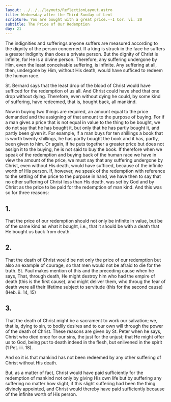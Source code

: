 ```yaml
---
layout: ../../../layouts/ReflectionLayout.astro
title: Wednesday after the Third Sunday of Lent
scripture: You are bought with a great price.--I Cor. vi. 20
subtitle: The Price of Our Redemption
day: 21
---
```


The indignities and sufferings anyone suffers are measured according to the dignity of the person concerned. If a king is struck in the face he suffers a greater indignity than does a private person. But the dignity of Christ is infinite, for He is a divine person. Therefore, any suffering undergone by Him, even the least conceivable suffering, is infinite. Any suffering at all, then, undergone by Him, without His death, would have sufficed to redeem the human race.

St. Bernard says that the least drop of the blood of Christ would have sufficed for the redemption of us all. And Christ could have shed that one drop without dying. Therefore, even without dying he could, by some kind of suffering, have redeemed, that is, bought back, all mankind.

Now in buying two things are required, an amount equal to the price demanded and the assigning of that amount to the purpose of buying. For if a man gives a price that is not equal in value to the thing to be bought, we do not say that he has bought it, but only that he has partly bought it, and partly been given it. For example, if a man buys for ten shillings a book that is worth twenty shillings, he has partly bought the book and it has, partly, been given to him. Or again, if he puts together a greater price but does not assign it to the buying, he is not said to buy the book. If therefore when we speak of the redemption and buying back of the human race we have in view the amount of the price, we must say that any suffering undergone by Christ, even without His death, would have sufficed, because of the infinite worth of His person. If, however, we speak of the redemption with reference to the setting of the price to the purpose in hand, we have then to say that no other suffering of Christ less than His death, was set by God and by Christ as the price to be paid for the redemption of man kind. And this was so for three reasons:

## 1.

That the price of our redemption should not only be infinite in value, but be of the same kind as what it bought, i.e., that it should be with a death that He bought us back from death.

## 2.

That the death of Christ would be not only the price of our redemption but also an example of courage, so that men would not be afraid to die for the truth. St. Paul makes mention of this and the preceding cause when he says, That, through death, He might destroy him who had the empire of death (this is the first cause), and might deliver them, who throug the fear of death were all their lifetime subject to servitude (this for the second cause) (Heb. ii. 14, 15)

## 3.

That the death of Christ might be a sacrament to work our salvation; we, that is, dying to sin, to bodily desires and to our own will through the power of the death of Christ. These reasons are given by St. Peter when he says, Christ who died once for our sins, the just for the unjust; that He might offer us to God, being put to death indeed in the flesh, but enlivened in the spirit (1 Pet. iii. 18).

And so it is that mankind has not been redeemed by any other suffering of Christ without His death.

But, as a matter of fact, Christ would have paid sufficiently for the redemption of mankind not only by giving His own life but by suffering any suffering no matter how slight, if this slight suffering had been the thing divinely appointed, and Christ would thereby have paid sufficiently because of the infinite worth of His person.
